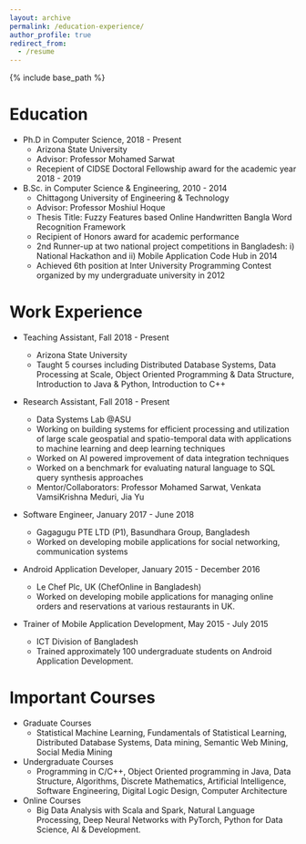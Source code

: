 ```yaml
---
layout: archive
permalink: /education-experience/
author_profile: true
redirect_from:
  - /resume
---
```


{% include base_path %}

Education
======
* Ph.D in Computer Science, 2018 - Present
  * Arizona State University
  * Advisor: Professor Mohamed Sarwat
  * Recepient of CIDSE Doctoral Fellowship award for the academic year 2018 - 2019
* B.Sc. in Computer Science & Engineering, 2010 - 2014
  * Chittagong University of Engineering & Technology
  * Advisor: Professor Moshiul Hoque
  * Thesis Title: Fuzzy Features based Online Handwritten Bangla Word Recognition Framework
  * Recipient of Honors award for academic performance
  * 2nd Runner-up at two national project competitions in Bangladesh: i) National Hackathon and ii) Mobile Application Code Hub in 2014
  * Achieved 6th position at Inter University Programming Contest organized by my undergraduate university in 2012

Work Experience
======
* Teaching Assistant, Fall 2018 - Present
  * Arizona State University
  * Taught 5 courses including Distributed Database Systems, Data Processing at Scale, Object Oriented Programming & Data Structure, Introduction to Java & Python, Introduction to C++

* Research Assistant, Fall 2018 - Present
  * Data Systems Lab @ASU
  * Working on building systems for efficient processing and utilization of large scale geospatial and spatio-temporal data with applications to machine learning and deep learning techniques
  * Worked on AI powered improvement of data integration techniques
  * Worked on a benchmark for evaluating natural language to SQL query synthesis approaches
  * Mentor/Collaborators: Professor Mohamed Sarwat, Venkata VamsiKrishna Meduri, Jia Yu

* Software Engineer, January 2017 - June 2018
  * Gagagugu PTE LTD (P1), Basundhara Group, Bangladesh
  * Worked on developing mobile applications for social networking, communication systems

* Android Application Developer, January 2015 - December 2016
  * Le Chef Plc, UK (ChefOnline in Bangladesh)
  * Worked on developing mobile applications for managing online orders and reservations at various restaurants in UK.

* Trainer of Mobile Application Development, May 2015 - July 2015
  * ICT Division of Bangladesh
  * Trained approximately 100 undergraduate students on Android Application Development.

Important Courses
======
* Graduate Courses
  * Statistical Machine Learning, Fundamentals of Statistical Learning, Distributed Database Systems, Data mining, Semantic Web Mining, Social Media Mining
* Undergraduate Courses
  * Programming in C/C++, Object Oriented programming in Java, Data Structure, Algorithms, Discrete Mathematics, Artificial Intelligence, Software Engineering, Digital Logic Design, Computer Architecture
* Online Courses
  * Big Data Analysis with Scala and Spark, Natural Language Processing, Deep Neural Networks with PyTorch, Python for Data Science, AI & Development.
